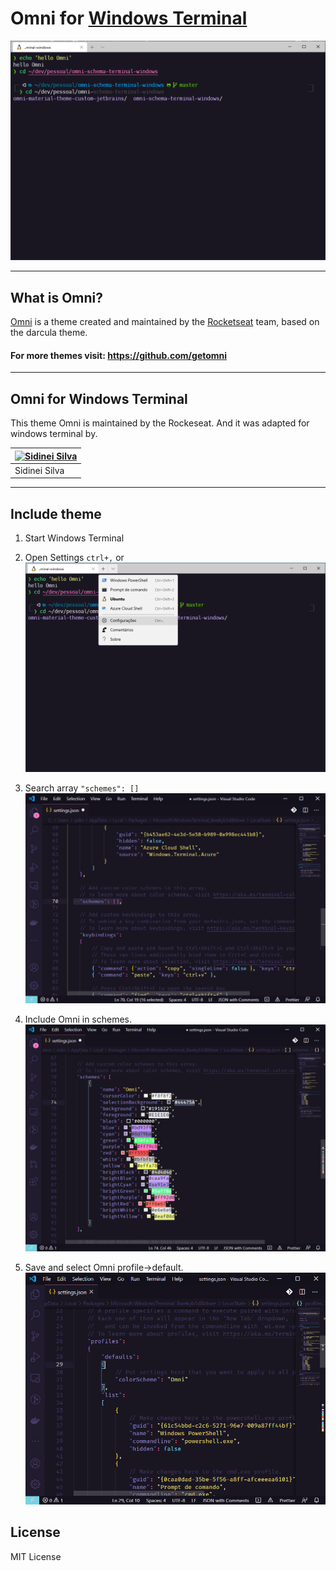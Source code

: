 # Omni for [Windows Terminal](https://www.microsoft.com/pt-br/p/windows-terminal/9n0dx20hk701?activetab=pivot:overviewtab)


![Screenshot](./preview.png)

---

## What is Omni?

[Omni](https://github.com/getomni) is a theme created and maintained by the [Rocketseat](https://rocketseat.com.br/) team, based on the darcula theme.

#### For more themes visit: https://github.com/getomni

---

## Omni for Windows Terminal
This theme Omni is maintained by the Rockeseat. 
And it was adapted for windows terminal by.

[![Sidinei Silva](https://avatars2.githubusercontent.com/u/20242151?v=4&s=70)](https://github.com/sidinei-silva) |
--- |  
Sidinei Silva |

---

## Include theme

1. Start Windows Terminal 

2. Open Settings `ctrl+,` or 
![Screenshot](./open_settings.png)

3. Search array `"schemes": []`  ![Screenshot](./array_scheme.png)

4. Include Omni in schemes. ![Screenshot](./include_scheme.png)

5. Save and select Omni profile->default. ![Screenshot](./profile_default.png)


## License

MIT License